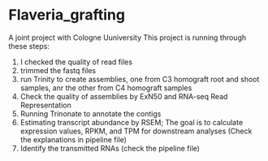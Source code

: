 # Flaveria_grafting
A joint project with Cologne Uuniversity
This project is running through these steps:
1. I checked the quality of read files
2. trimmed the fastq files
3. run Trinity to create assemblies, one from C3 homograft root and shoot samples, anr the other from C4 homograft samples
4. Check the quality of assemblies by ExN50 and RNA-seq Read Representation
5. Running Trinonate to annotate the contigs
6. Estimating transcript abundance by RSEM; The goal is to calculate expression values, RPKM, and TPM for downstream analyses (Check the explanations in pipeline file)
7. Identify the transmitted RNAs (check the pipeline file)
